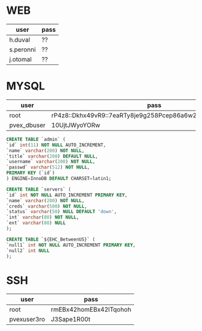 
# WEB

| user | pass |
|---|---|
| h.duval | ?? |
| s.peronni | ?? |
| j.otomal | ?? |

# MYSQL

| user | pass |
|---|---|
| root | rP4z8::Dkhx49vR9::7eaRTy8je9g258Pcep86a6w2xXf::98wuTraxQ::n38 |
| pvex_dbuser | 10UjtJWyoYORw |

```sql
CREATE TABLE `admin` (
`id` int(11) NOT NULL AUTO_INCREMENT,
`name` varchar(200) NOT NULL,
`title` varchar(200) DEFAULT NULL,
`username` varchar(200) NOT NULL,
`passwd` varchar(512) NOT NULL,
PRIMARY KEY (`id`)
) ENGINE=InnoDB DEFAULT CHARSET=latin1;

CREATE TABLE `servers` (
`id` int NOT NULL AUTO_INCREMENT PRIMARY KEY,
`name` varchar(200) NOT NULL,
`creds` varchar(500) NOT NULL,
`status` varchar(50) NULL DEFAULT 'down',
`int` varchar(80) NOT NULL,
`ext` varchar(80) NULL
);

CREATE TABLE `${EHC_BetweenUS}` (
`null1` int NOT NULL AUTO_INCREMENT PRIMARY KEY,
`null2` int NULL
);

```

# SSH

| user | pass |
|---|---|
| root | rmEBx42homEBx42lTqohoh |
| pvexuser3ro | J3Sape1R00t |


